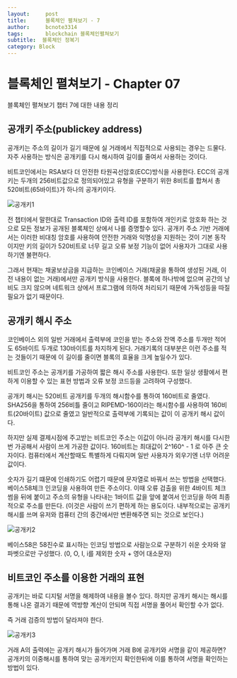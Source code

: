 ```yaml
---
layout:     post
title:      블록체인 펼쳐보기 - 7
author:     bcnote3314
tags: 		blockchain 블록체인펼쳐보기
subtitle:  블록체인 정복기	
category: Block
---
```


# 블록체인 펼쳐보기 - Chapter 07

블록체인 펼쳐보기 챕터 7에 대한 내용 정리

## 공개키 주소(publickey address)

공개키는 주소의 길이가 길기 때문에 실 거래에서 직접적으로 사용되는 경우는 드물다.
자주 사용하는 방식은 공개키를 다시 해시하여 길이를 줄여서 사용하는 것이다.

비트코인에서는 RSA보다 더 안전한 타원곡선암호(ECC)방식을 사용한다. 
ECC의 공개키는 두개의 256비트값으로 정의되어있고 유형을 구분하기 위한 8비트를 합쳐서 총 520비트(65바이트)가 하나의 공개키이다.

![공개키1](http://drive.google.com/uc?export=view&id=1v_mbQJpRUN6lZZvd7yJpm9Z4DYbEd2X7)

전 챕터에서 말한대로 Transaction ID와 출력 ID를 포함하여 개인키로 암호화 하는 것으로 모든 정보가 공개된 블록체인 상에서 나를 증명할수 있다.
공개키 주소 기반 거래에서는 이러한 비대칭 암호를 사용하여 안전한 거래와 익명성을 지원하는 것이 기본 동작 이지만 키의 길이가 520비트로 너무 길고 오류 보정 기능이 없어 사용자가 그대로 사용하기엔 불편하다.

그래서 현재는 채굴보상금을 지급하는 코인베이스 거래(채굴을 통하여 생성된 거래, 이전 내용이 없는 거래)에서만 공개키 방식을 사용한다.
블록에 하나밖에 없으며 공간의 낭비도 크지 않으며 네트워크 상에서 프로그램에 의하여 처리되기 때문에 가독성등을 따질 필요가 없기 때문이다.

## 공개키 해시 주소

코인베이스 외의 일반 거래에서 출력부에 코인을 받는 주소와 잔액 주소를 두개만 적어도 65바이트 두개로 130바이트를 차지하게 된다.
거래기록의 대부분은 이런 주소를 적는 것들이기 때문에 이 길이를 줄이면 블록의 효율을 크게 높일수가 있다.

비트코인 주소는 공개키를 가공하여 짧은 해시 주소를 사용한다.
또한 일상 생활에서 편하게 이용할 수 있는 표현 방법과 오류 보정 코드등을 고려하여 구성했다.

공개키 해시는 520비트 공개키를 두개의 해시함수를 통하여 160비트로 줄였다.
SHA256을 통하여 256비틀 줄이고 RIPEMD-160이라는 해시함수를 사용하여 160비트(20바이트) 값으로 줄였고 일반적으로 출력부에 기록되는 값이 이 공개키 해시 값이다.

하지만 실제 결제시점에 주고받는 비트코인 주소는 이값이 아니라 공개키 해시를 다시한번 가공해서 사람이 쓰게 가공한 값이다.
160비트는 최대값이 2^160^ - 1 로 아주 큰 숫자이다. 컴퓨터에서 계산할때도 특별하게 다뤄지며 일반 사용자가 외우기엔 너무 어려운 값이다.

숫자가 길기 떄문에 인쇄하기도 어렵기 때문에 문자열로 바꿔서 쓰는 방법을 선택했다. 베이스58체크 인코딩을 사용하여 만든 주소이다.
이때 오류 검출을 위한 4바이트 체크썸을 뒤에 붙이고 주소의 유형을 나타내는 1바이트 값을 앞에 붙여서 인코딩을 하여 최종적으로 주소를 만든다. 
(이것은 사람이 쓰기 편하게 하는 용도이다. 내부적으로는 공개키 해시를 쓰며 유저와 컴퓨터 간의 중간에서만 변환해주면 되는 것으로 보인다.)

![공개키2](http://drive.google.com/uc?export=view&id=1nZa-Txb8zhB6vBDMnXjWV6vkZOEkrLf8)

베이스58은 58진수로 표시하는 인코딩 방법으로 사람눈으로 구분하기 쉬운 숫자와 알파벳으로만 구성했다. (0, O, I, i를 제외한 숫자 + 영어 대소문자)

## 비트코인 주소를 이용한 거래의 표현

공개키는 바로 디지털 서명을 해제하여 내용을 볼수 있다. 하지만 공개키 해시는 해시를 통해 나온 결과기 때문에 역방향 계산이 안되며 직접 서명을 풀어서 확인할 수가 없다.

즉 거래 검증의 방법이 달라져야 한다.

![공개키3](http://drive.google.com/uc?export=view&id=17PlJj6Xl_tG6hGHPQPAXX_AhktY1zsXD)

거래 A의 출력에는 공개키 해시가 들어가며 거래 B에 공개키와 서명을 같이 제공하면?
공개키의 이중해시를 통하여 맞는 공개키인지 확인한뒤에 이를 통하여 서명을 확인하는 방법이 있다.
